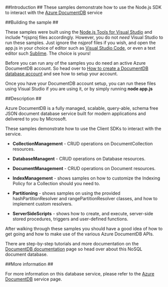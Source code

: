 ##Introduction ##
These samples demonstrate how to use the Node.js SDK to interact with the [Azure DocumentDB](http://azure.microsoft.com/services/documentdb)  service

##Building the sample ##

These samples were built using the [Node.js Tools for Visual Studio](https://github.com/Microsoft/nodejstools) and include *njsproj files accordingly. However, you do not *need* Visual Studio to run these samples. Just ignore the nsjprof files if you wish, and open the app.js in your choice of editor such as [Visual Studio Code](https://code.visualstudio.com/), or even a text editor such [Sublime](http://www.sublimetext.com/). The choice is yours!

Before you can run any of the samples you do need an active Azure DocumentDB account. 
So head over to [How to create a DocumentDB database account](https://azure.microsoft.com/en-us/documentation/articles/documentdb-create-account/) and see how to setup your account.

Once you have your DocumentDB account setup, you can run these files using Visual Studio if you are using it, or by simply running **node app.js**

##Description ##

Azure DocumentDB is a fully managed, scalable, query-able, schema free JSON document database service built for modern applications and delivered to you by Microsoft.

These samples demonstrate how to use the Client SDKs to interact with the service.

- **CollectionManagement** - CRUD operations on DocumentCollection resources.

- **DatabaseManagent** - CRUD operations on Database resources.

- **DocumentManagement** - CRUD operations on Document resources.

- **IndexManagement** - shows samples on how to customize the Indexing Policy for a Collection should you need to.

- **Partitioning** - shows samples on using the provided hashPartitionResolver and rangePartitionResolver classes, and how to implement custom resolvers.
 
- **ServerSideScripts** - shows how to create, and execute, server-side stored procedures, triggers and user-defined functions.

After walking through these samples you should have a good idea of how to get going and how to make use of the various Azure DocumentDB APIs. 

There are step-by-step tutorials and more documentation on the [DocumentDB documentation](http://azure.microsoft.com/en-us/documentation/services/documentdb/) page so head over about this NoSQL document database.
 
##More information ##

For more information on this database service, please refer to the [Azure DocumentDB](http://azure.microsoft.com/services/documentdb) service page.